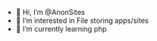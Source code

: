 - 👋 Hi, I’m @AnonSites
- 👀 I’m interested in File storing apps/sites
- 🌱 I’m currently learning php

